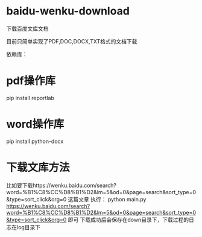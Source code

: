 # baidu-wenku-download
下载百度文库文档

目前只简单实现了PDF,DOC,DOCX,TXT格式的文档下载

依赖库：
# pdf操作库
pip install reportlab

# word操作库
pip install python-docx

# 下载文库方法
比如要下载https://wenku.baidu.com/search?word=%B1%C8%CC%D8%B1%D2&lm=5&od=0&page=search&sort_type=0&type=sort_click&org=0 这篇文章
执行： python main.py https://wenku.baidu.com/search?word=%B1%C8%CC%D8%B1%D2&lm=5&od=0&page=search&sort_type=0&type=sort_click&org=0  即可
下载成功后会保存在down目录下，下载过程的日志在log目录下
